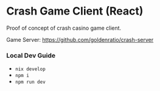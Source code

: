 # Crash Game Client (React)

Proof of concept of crash casino game client.

Game Server: https://github.com/goldenratio/crash-server

### Local Dev Guide

- `nix develop`
- `npm i`
- `npm run dev`
